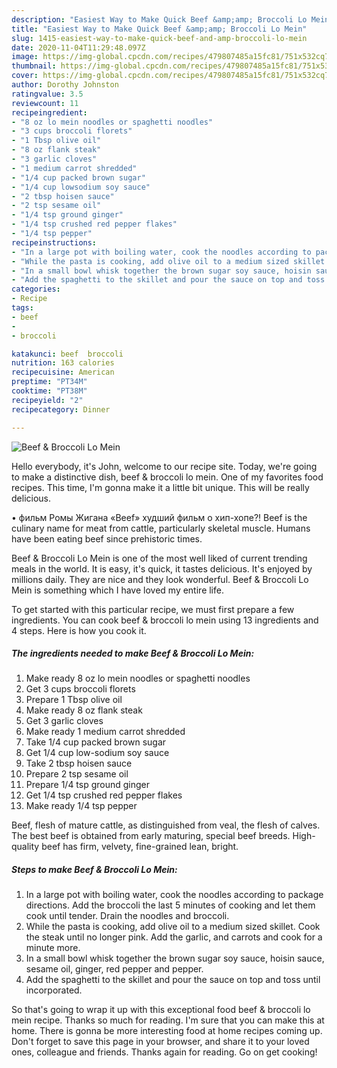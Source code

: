 ```yaml
---
description: "Easiest Way to Make Quick Beef &amp;amp; Broccoli Lo Mein"
title: "Easiest Way to Make Quick Beef &amp;amp; Broccoli Lo Mein"
slug: 1415-easiest-way-to-make-quick-beef-and-amp-broccoli-lo-mein
date: 2020-11-04T11:29:48.097Z
image: https://img-global.cpcdn.com/recipes/479807485a15fc81/751x532cq70/beef-broccoli-lo-mein-recipe-main-photo.jpg
thumbnail: https://img-global.cpcdn.com/recipes/479807485a15fc81/751x532cq70/beef-broccoli-lo-mein-recipe-main-photo.jpg
cover: https://img-global.cpcdn.com/recipes/479807485a15fc81/751x532cq70/beef-broccoli-lo-mein-recipe-main-photo.jpg
author: Dorothy Johnston
ratingvalue: 3.5
reviewcount: 11
recipeingredient:
- "8 oz lo mein noodles or spaghetti noodles"
- "3 cups broccoli florets"
- "1 Tbsp olive oil"
- "8 oz flank steak"
- "3 garlic cloves"
- "1 medium carrot shredded"
- "1/4 cup packed brown sugar"
- "1/4 cup lowsodium soy sauce"
- "2 tbsp hoisen sauce"
- "2 tsp sesame oil"
- "1/4 tsp ground ginger"
- "1/4 tsp crushed red pepper flakes"
- "1/4 tsp pepper"
recipeinstructions:
- "In a large pot with boiling water, cook the noodles according to package directions. Add the broccoli the last 5 minutes of cooking and let them cook until tender. Drain the noodles and broccoli."
- "While the pasta is cooking, add olive oil to a medium sized skillet. Cook the steak until no longer pink. Add the garlic, and carrots and cook for a minute more."
- "In a small bowl whisk together the brown sugar soy sauce, hoisin sauce, sesame oil, ginger, red pepper and pepper."
- "Add the spaghetti to the skillet and pour the sauce on top and toss until incorporated."
categories:
- Recipe
tags:
- beef
- 
- broccoli

katakunci: beef  broccoli 
nutrition: 163 calories
recipecuisine: American
preptime: "PT34M"
cooktime: "PT38M"
recipeyield: "2"
recipecategory: Dinner

---
```



![Beef &amp; Broccoli Lo Mein](https://img-global.cpcdn.com/recipes/479807485a15fc81/751x532cq70/beef-broccoli-lo-mein-recipe-main-photo.jpg)

Hello everybody, it's John, welcome to our recipe site. Today, we're going to make a distinctive dish, beef &amp; broccoli lo mein. One of my favorites food recipes. This time, I'm gonna make it a little bit unique. This will be really delicious.

• фильм Ромы Жигана «Beef» худший фильм о хип-хопе?! Beef is the culinary name for meat from cattle, particularly skeletal muscle. Humans have been eating beef since prehistoric times.

Beef &amp; Broccoli Lo Mein is one of the most well liked of current trending meals in the world. It is easy, it's quick, it tastes delicious. It's enjoyed by millions daily. They are nice and they look wonderful. Beef &amp; Broccoli Lo Mein is something which I have loved my entire life.


To get started with this particular recipe, we must first prepare a few ingredients. You can cook beef &amp; broccoli lo mein using 13 ingredients and 4 steps. Here is how you cook it.

<!--inarticleads1-->

##### The ingredients needed to make Beef &amp; Broccoli Lo Mein:

1. Make ready 8 oz lo mein noodles or spaghetti noodles
1. Get 3 cups broccoli florets
1. Prepare 1 Tbsp olive oil
1. Make ready 8 oz flank steak
1. Get 3 garlic cloves
1. Make ready 1 medium carrot shredded
1. Take 1/4 cup packed brown sugar
1. Get 1/4 cup low-sodium soy sauce
1. Take 2 tbsp hoisen sauce
1. Prepare 2 tsp sesame oil
1. Prepare 1/4 tsp ground ginger
1. Get 1/4 tsp crushed red pepper flakes
1. Make ready 1/4 tsp pepper


Beef, flesh of mature cattle, as distinguished from veal, the flesh of calves. The best beef is obtained from early maturing, special beef breeds. High-quality beef has firm, velvety, fine-grained lean, bright. 

<!--inarticleads2-->

##### Steps to make Beef &amp; Broccoli Lo Mein:

1. In a large pot with boiling water, cook the noodles according to package directions. Add the broccoli the last 5 minutes of cooking and let them cook until tender. Drain the noodles and broccoli.
1. While the pasta is cooking, add olive oil to a medium sized skillet. Cook the steak until no longer pink. Add the garlic, and carrots and cook for a minute more.
1. In a small bowl whisk together the brown sugar soy sauce, hoisin sauce, sesame oil, ginger, red pepper and pepper.
1. Add the spaghetti to the skillet and pour the sauce on top and toss until incorporated.




So that's going to wrap it up with this exceptional food beef &amp; broccoli lo mein recipe. Thanks so much for reading. I'm sure that you can make this at home. There is gonna be more interesting food at home recipes coming up. Don't forget to save this page in your browser, and share it to your loved ones, colleague and friends. Thanks again for reading. Go on get cooking!
